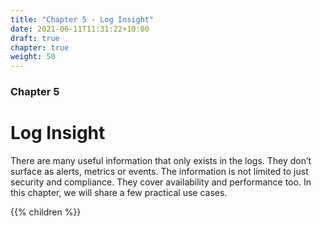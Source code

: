 ```yaml
---
title: "Chapter 5 - Log Insight"
date: 2021-06-11T11:31:22+10:00
draft: true
chapter: true
weight: 50
---
```


### Chapter 5
# Log Insight

There are many useful information that only exists in the logs. They don’t surface as alerts, metrics or events. The information is not limited to just security and compliance. They cover availability and performance too. In this chapter, we will share a few practical use cases.

{{% children %}}